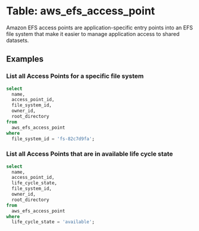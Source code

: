 # Table: aws_efs_access_point

Amazon EFS access points are application-specific entry points into an EFS file system that make it easier to manage application access to shared datasets.

## Examples

### List all Access Points for a specific file system

```sql
select
  name,
  access_point_id,
  file_system_id,
  owner_id,
  root_directory
from
  aws_efs_access_point
where
  file_system_id = 'fs-82c7d9fa';
```


### List all Access Points that are in available life cycle state

```sql
select
  name,
  access_point_id,
  life_cycle_state,
  file_system_id,
  owner_id,
  root_directory
from
  aws_efs_access_point
where
  life_cycle_state = 'available';
```
